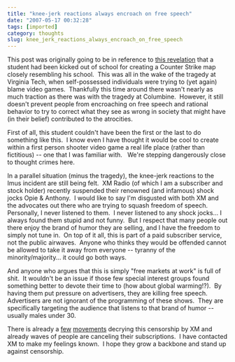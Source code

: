 ```yaml
---
title: "knee-jerk reactions always encroach on free speech"
date: "2007-05-17 00:32:28"
tags: [imported]
category: thoughts
slug: knee_jerk_reactions_always_encroach_on_free_speech
---
```

	
This post was originally going to be in reference to <a href="http://arstechnica.com/news.ars/post/20070502-student-creates-counter-strike-map-gets-kicked-out-of-school.html">this revelation</a> that a student had been kicked out of school for creating a Counter Strike map closely resembling his school.  This was all in the wake of the tragedy at Virginia Tech, when self-possessed individuals were trying to (yet again) blame video games.  Thankfully this time around there wasn't nearly as much traction as there was with the tragedy at Columbine.  However, it still doesn't prevent people from encroaching on free speech and rational behavior to try to correct what they see as wrong in society that might have (in their belief) contributed to the atrocities.

First of all, this student couldn't have been the first or the last to do something like this.  I know even I have thought it would be cool to create within a first person shooter video game a real life place (rather than fictitious) -- one that I was familiar with.   We're stepping dangerously close to thought crimes here.

In a parallel situation (minus the tragedy), the knee-jerk reactions to the Imus incident are still being felt.  XM Radio (of which I am a subscriber and stock holder) recently suspended their renowned (and infamous) shock jocks Opie & Anthony.  I would like to say I'm disgusted with both XM and the advocates out there who are trying to squash freedom of speech.  Personally, I never listened to them.  I never listened to any shock jocks... I always found them stupid and not funny.  But I respect that many people out there enjoy the brand of humor they are selling, and I have the freedom to simply not tune in.  On top of it all, this is part of a paid subscriber service, not the public airwaves.  Anyone who thinks they would be offended cannot be allowed to take it away from everyone -- tyranny of the minority/majority... it could go both ways.

And anyone who argues that this is simply "free markets at work" is full of shit.  It wouldn't be an issue if those few special interest groups found something better to devote their time to (how about global warming!?).  By having them put pressure on advertisers, they are killing free speech.  Advertisers are not ignorant of the programming of these shows.  They are specifically targeting the audience that listens to that brand of humor -- usually males under 30.

There is already a <a href="http://peopleagainstcensorship.org/index2.php?option=com_content&task=view&id=47&pop=1&page=0&Itemid=46">few</a> <a href="http://www.fuckxm.com/">movements</a> decrying this censorship by XM and already waves of people are canceling their subscriptions.  I have contacted XM to make my feelings known.  I hope they grow a backbone and stand up against censorship.
